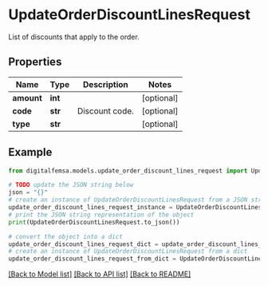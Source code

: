 # UpdateOrderDiscountLinesRequest

List of discounts that apply to the order.

## Properties

Name | Type | Description | Notes
------------ | ------------- | ------------- | -------------
**amount** | **int** |  | [optional] 
**code** | **str** | Discount code. | [optional] 
**type** | **str** |  | [optional] 

## Example

```python
from digitalfemsa.models.update_order_discount_lines_request import UpdateOrderDiscountLinesRequest

# TODO update the JSON string below
json = "{}"
# create an instance of UpdateOrderDiscountLinesRequest from a JSON string
update_order_discount_lines_request_instance = UpdateOrderDiscountLinesRequest.from_json(json)
# print the JSON string representation of the object
print(UpdateOrderDiscountLinesRequest.to_json())

# convert the object into a dict
update_order_discount_lines_request_dict = update_order_discount_lines_request_instance.to_dict()
# create an instance of UpdateOrderDiscountLinesRequest from a dict
update_order_discount_lines_request_from_dict = UpdateOrderDiscountLinesRequest.from_dict(update_order_discount_lines_request_dict)
```
[[Back to Model list]](../README.md#documentation-for-models) [[Back to API list]](../README.md#documentation-for-api-endpoints) [[Back to README]](../README.md)


